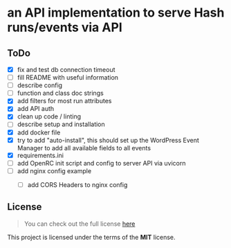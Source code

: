 # an API implementation to serve Hash runs/events via API

## ToDo
- [x] fix and test db connection timeout
- [ ] fill README with useful information
- [ ] describe config
- [ ] function and class doc strings
- [x] add filters for most run attributes
- [x] add API auth
- [x] clean up code / linting
- [ ] describe setup and installation
- [x] add docker file
- [x] try to add "auto-install", this should set up the WordPress Event Manager to add all available fields to all events
- [x] requirements.ini
- [ ] add OpenRC init script and config to server API via uvicorn
- [ ] add nginx config example
  - [ ] add CORS Headers to nginx config



## License
>You can check out the full license [here](LICENSE.txt)

This project is licensed under the terms of the **MIT** license.
